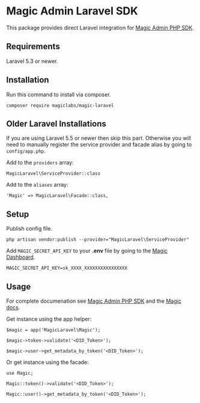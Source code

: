 # Magic Admin Laravel SDK

This package provides direct Laravel integration for [Magic Admin PHP SDK](https://github.com/magiclabs/magic-admin-php).

## Requirements

Laravel 5.3 or newer.

## Installation

Run this command to install via composer.

```
composer require magiclabs/magic-laravel
```

## Older Laravel Installations

If you are using Laravel 5.5 or newer then skip this part. Otherwise you will need to manually register the service provider and facade alias by going to `config/app.php`.

Add to the `providers` array:

```
MagicLaravel\ServiceProvider::class
```

Add to the `aliases` array:

```
'Magic' => MagicLaravel\Facade::class,
```

## Setup

Publish config file.

```
php artisan vendor:publish --provider="MagicLaravel\ServiceProvider"
```

Add `MAGIC_SECRET_API_KEY` to your **.env** file by going to the [Magic Dashboard](https://dashboard.magic.link).

```
MAGIC_SECRET_API_KEY=sk_XXXX_XXXXXXXXXXXXXXXX
```

## Usage

For complete documenation see [Magic Admin PHP SDK](https://github.com/magiclabs/magic-admin-php) and the [Magic docs](https://docs.magic.link/admin-sdk/php/get-started).

Get instance using the app helper:

```
$magic = app('MagicLaravel\Magic');

$magic->token->validate('<DID_Token>');

$magic->user->get_metadata_by_token('<DID_Token>');
```

Or get instance using the facade:

```
use Magic;

Magic::token()->validate('<DID_Token>');

Magic::user()->get_metadata_by_token('<DID_Token>');
```





